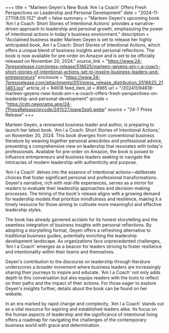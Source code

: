 +++
title = "Marleen Geyen's New Book 'Am I a Coach' Offers Fresh Perspectives on Leadership and Personal Development"
date = "2024-11-27T08:05:15Z"
draft = false
summary = "Marleen Geyen's upcoming book 'Am I a Coach: Short Stories of Intentional Actions' provides a narrative-driven approach to leadership and personal growth, emphasizing the power of intentional actions in today's business environment."
description = "Acclaimed business leader Marleen Geyen is set to release her highly anticipated book, Am I a Coach: Short Stories of Intentional Actions, which offers a unique blend of business insights and personal reflections. The book is now available for pre-order on Amazon and is set to be officially released on November 20, 2024."
source_link = "https://www.24-7pressrelease.com/press-release/516625/marleen-geyens-am-i-a-coach-short-stories-of-intentional-actions-set-to-inspire-business-leaders-and-entrepreneurs"
enclosure = "https://www.24-7pressrelease.com/attachments/051/press_release_distribution_0516625_211463.jpg"
article_id = 94618
feed_item_id = 8965
url = "/202411/94618-marleen-geyens-new-book-am-i-a-coach-offers-fresh-perspectives-on-leadership-and-personal-development"
qrcode = "https://cdn.newsramp.app/24-7PressRelease/qrcode/2411/27/pave3zq0.webp"
source = "24-7 Press Release"
+++

<p>Marleen Geyen, a renowned business leader and author, is preparing to launch her latest book, 'Am I a Coach: Short Stories of Intentional Actions,' on November 20, 2024. This book diverges from conventional business literature by weaving together personal anecdotes and professional advice, presenting a comprehensive view on leadership that resonates with today's professionals. Available for pre-order on Amazon, the book is poised to influence entrepreneurs and business leaders seeking to navigate the intricacies of modern leadership with authenticity and purpose.</p><p>'Am I a Coach' delves into the essence of intentional actions—deliberate choices that foster significant personal and professional transformations. Geyen's narrative, rich with real-life experiences, serves as a mirror for readers to evaluate their leadership approaches and decision-making processes. The timing of the book's release aligns with a growing demand for leadership models that prioritize mindfulness and resilience, making it a timely resource for those aiming to cultivate more meaningful and effective leadership styles.</p><p>The book has already garnered acclaim for its honest storytelling and the seamless integration of business insights with personal reflections. By adopting a storytelling format, Geyen offers a refreshing alternative to traditional business guides, potentially enriching the leadership development landscape. As organizations face unprecedented challenges, 'Am I a Coach' emerges as a beacon for leaders striving to foster resilience and intentionality within their teams and themselves.</p><p>Geyen's contribution to the discourse on leadership through literature underscores a broader movement where business leaders are increasingly sharing their journeys to inspire and educate. 'Am I a Coach' not only adds depth to this conversation but also equips readers with the tools to reflect on their paths and the impact of their actions. For those eager to explore Geyen's insights further, details about the book can be found on her website.</p><p>In an era marked by rapid change and complexity, 'Am I a Coach' stands out as a vital resource for aspiring and established leaders alike. Its focus on the human aspects of leadership and the significance of intentional living offers a roadmap for navigating the challenges of the contemporary business world with grace and determination.</p>